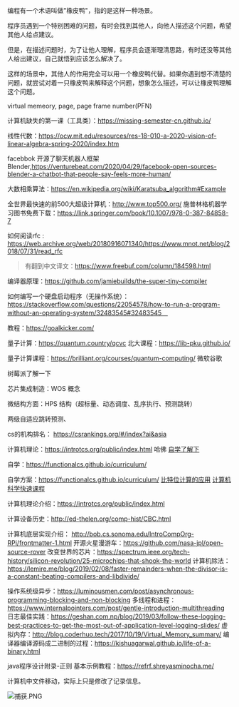 编程有一个术语叫做"橡皮鸭"，指的是这样一种场景。

程序员遇到一个特别困难的问题，有时会找到其他人，向他人描述这个问题，希望其他人给点建议。

但是，在描述问题时，为了让他人理解，程序员会逐渐理清思路，有时还没等其他人给出建议，自己就悟到应该怎么解决了。

这样的场景中，其他人的作用完全可以用一个橡皮鸭代替。如果你遇到想不清楚的问题，就尝试对着一只橡皮鸭来解释这个问题，想象怎么描述，可以让橡皮鸭理解这个问题。



virtual memeory, page, page frame number(PFN)  

计算机缺失的第一课（工具类）：https://missing-semester-cn.github.io/  

线性代数：https://ocw.mit.edu/resources/res-18-010-a-2020-vision-of-linear-algebra-spring-2020/index.htm

facebbok 开源了聊天机器人框架Blender,https://venturebeat.com/2020/04/29/facebook-open-sources-blender-a-chatbot-that-people-say-feels-more-human/

大数相乘算法：https://en.wikipedia.org/wiki/Karatsuba_algorithm#Example

全世界最快速的前500大超级计算机：http://www.top500.org/
施普林格机器学习图书免费下载：https://link.springer.com/book/10.1007/978-0-387-84858-7

如何阅读rfc : https://web.archive.org/web/20180916071340/https://www.mnot.net/blog/2018/07/31/read_rfc
>有翻到中文译文：https://www.freebuf.com/column/184598.html

编译器原理：https://github.com/jamiebuilds/the-super-tiny-compiler  

如何编写一个硬盘启动程序（无操作系统）：https://stackoverflow.com/questions/22054578/how-to-run-a-program-without-an-operating-system/32483545#32483545　

教程：https://goalkicker.com/

量子计算：https://quantum.country/qcvc
北大课程：https://lib-pku.github.io/

量子计算课程：https://brilliant.org/courses/quantum-computing/  微软谷歌

树莓派了解一下



芯片集成制造：WOS 概念

微结构方面：HPS 结构（超标量、动态调度、乱序执行、预测跳转）  

两级自适应跳转预测、



cs的机构排名： https://csrankings.org/#/index?ai&asia  

计算机理论：https://introtcs.org/public/index.html  哈佛
[自学了解下](https://teachyourselfcs.com/)

自学：https://functionalcs.github.io/curriculum/

自学方案：https://functionalcs.github.io/curriculum/
[比特位计算的应用](https://catonmat.net/low-level-bit-hacks)
[计算机科学快速课程](Crash-Course-Computer-Science-Chinese)

计算机理论介绍：https://introtcs.org/public/index.html

计算设备历史：http://ed-thelen.org/comp-hist/CBC.html

计算机底层实现介绍： http://bob.cs.sonoma.edu/IntroCompOrg-RPi/frontmatter-1.html
开源火星漫游车：https://github.com/nasa-jpl/open-source-rover
改变世界的芯片：https://spectrum.ieee.org/tech-history/silicon-revolution/25-microchips-that-shook-the-world
计算机除法：https://lemire.me/blog/2019/02/08/faster-remainders-when-the-divisor-is-a-constant-beating-compilers-and-libdivide/

操作系统级异步：https://luminousmen.com/post/asynchronous-programming-blocking-and-non-blocking
多线程和进程：https://www.internalpointers.com/post/gentle-introduction-multithreading
日志最佳实践：https://geshan.com.np/blog/2019/03/follow-these-logging-best-practices-to-get-the-most-out-of-application-level-logging-slides/
虚拟内存：http://blog.coderhuo.tech/2017/10/19/Virtual_Memory_summary/
编译器编译源码成二进制的过程：https://kishuagarwal.github.io/life-of-a-binary.html

java程序设计附录-正则
基本示例教程：https://refrf.shreyasminocha.me/

计算机中文件移动，实际上只是修改了记录信息。

![&#x6355;&#x83B7;.PNG](https://upload-images.jianshu.io/upload_images/1936727-84f334b866e717a5.PNG?imageMogr2/auto-orient/strip%7CimageView2/2/w/1240)
